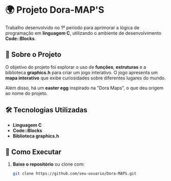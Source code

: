 # 🌍 Projeto Dora-MAP'S  

Trabalho desenvolvido no 1º período para aprimorar a lógica de programação em **linguagem C**, utilizando o ambiente de desenvolvimento **Code::Blocks**.  

## 📌 Sobre o Projeto  
O objetivo do projeto foi explorar o uso de **funções**, **estruturas** e a biblioteca **graphics.h** para criar um jogo interativo. O jogo apresenta um **mapa interativo** que exibe curiosidades sobre diferentes lugares do mundo.  

Além disso, há um **easter egg** inspirado na "Dora Maps", o que deu origem ao nome do projeto.  

## 🛠️ Tecnologias Utilizadas  
- **Linguagem C**  
- **Code::Blocks**  
- **Biblioteca graphics.h**  

## 🚀 Como Executar  
1. **Baixe o repositório** ou clone com:  
   ```bash
   git clone https://github.com/seu-usuario/Dora-MAPS.git
